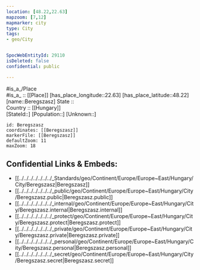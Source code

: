 ```yaml
---
location: [48.22,22.63] 
mapzoom: [7,12] 
mapmarker: city 
type: City
tags:
- geo/City


SpocWebEntityId: 29110
isDeleted: false
confidential: public

---
```

#is_a_/Place  
#is_a_ :: [[Place]] 
[has_place_longitude::22.63] 
[has_place_latitude::48.22] 
[name::Beregszasz] 
State ::  
Country :: [[Hungary]]  
[StateId::] 
[Population::] 
[Unknown::] 


```leaflet
id: Beregszasz
coordinates: [[Beregszasz]] 
markerFile: [[Beregszasz]] 
defaultZoom: 11 
maxZoom: 18
```


## Confidential Links & Embeds: 
- [[../../../../../../../_Standards/geo/Continent/Europe/Europe~East/Hungary/City/Beregszasz|Beregszasz]] 
- [[../../../../../../../_public/geo/Continent/Europe/Europe~East/Hungary/City/Beregszasz.public|Beregszasz.public]] 
- [[../../../../../../../_internal/geo/Continent/Europe/Europe~East/Hungary/City/Beregszasz.internal|Beregszasz.internal]] 
- [[../../../../../../../_protect/geo/Continent/Europe/Europe~East/Hungary/City/Beregszasz.protect|Beregszasz.protect]] 
- [[../../../../../../../_private/geo/Continent/Europe/Europe~East/Hungary/City/Beregszasz.private|Beregszasz.private]] 
- [[../../../../../../../_personal/geo/Continent/Europe/Europe~East/Hungary/City/Beregszasz.personal|Beregszasz.personal]] 
- [[../../../../../../../_secret/geo/Continent/Europe/Europe~East/Hungary/City/Beregszasz.secret|Beregszasz.secret]] 
